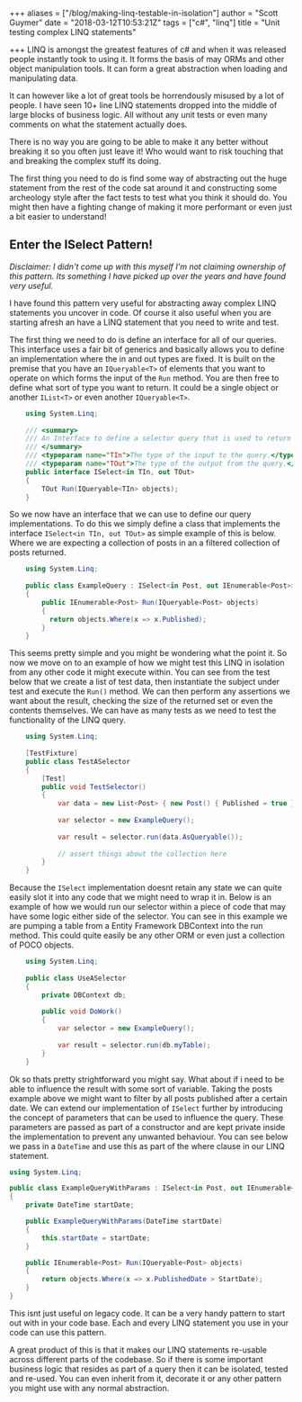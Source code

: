 +++
aliases = ["/blog/making-linq-testable-in-isolation"]
author = "Scott Guymer"
date = "2018-03-12T10:53:21Z"
tags = ["c#", "linq"]
title = "Unit testing complex LINQ statements"

+++
LINQ is amongst the greatest features of c# and when it was released people instantly took to using it. It forms the basis of may ORMs and other object manipulation tools. It can form a great abstraction when loading and manipulating data.

It can however like a lot of great tools be horrendously misused by a lot of people. I have seen 10+ line LINQ statements dropped into the middle of large blocks of business logic. All without any unit tests or even many comments on what the statement actually does.

There is no way you are going to be able to make it any better without breaking it so you often just leave it! Who would want to risk touching that and breaking the complex stuff its doing.

The first thing you need to do is find some way of abstracting out the huge statement from the rest of the code sat around it and constructing some archeology style after the fact tests to test what you think it should do. You might then have a fighting change of making it more performant or even just a bit easier to understand!

## Enter the ISelect Pattern!

_Disclaimer: I didn't come up with this myself  I'm not claiming ownership of this pattern. Its something I have picked up over the years and have found very useful._

I have found this pattern very useful for abstracting away complex LINQ statements you uncover in code. Of course it also useful when you are starting afresh an have a LINQ statement that you need to write and test.

The first thing we need to do is define an interface for all of our queries. This interface uses a fair bit of generics and basically allows you to define an implementation where the in and out types are fixed. It is built on the premise that you have an `IQueryable<T>` of elements that you want to operate on which forms the input of the `Run` method. You are then free to define what sort of type you want to return. It could be a single object or another `IList<T>` or even another `IQueryable<T>`.

```csharp
    using System.Linq;
    
    /// <summary>
    /// An Interface to define a selector query that is used to return data from the database.
    /// </summary>
    /// <typeparam name="TIn">The type of the input to the query.</typeparam>
    /// <typeparam name="TOut">The type of the output from the query.</typeparam>
    public interface ISelect<in TIn, out TOut>
    {
        TOut Run(IQueryable<TIn> objects);
    }
```

So we now have an interface that we can use to define our query implementations. To do this we simply define a class that implements the interface `ISelect<in TIn, out TOut>` as simple example of this is below. Where we are expecting a collection of posts in an a filtered collection of posts returned.

```csharp
    using System.Linq;
    
    public class ExampleQuery : ISelect<in Post, out IEnumerable<Post>>
    {
        public IEnumerable<Post> Run(IQueryable<Post> objects)
        {
          return objects.Where(x => x.Published);
        }
    }
```

This seems pretty simple and you might be wondering what the point it. So now we move on to an example of how we might test this LINQ in isolation from any other code it might execute within. You can see from the test below that we create a list of test data, then instantiate the subject under test and execute the `Run()` method. We can then perform any assertions we want about the result, checking the size of the returned set or even the contents themselves. We can have as many tests as we need to test the functionality of the LINQ query.

```csharp
    using System.Linq;
    
    [TestFixture]
    public class TestASelector
    {
        [Test]
        public void TestSelector()
        {
            var data = new List<Post> { new Post() { Published = true } };
            
            var selector = new ExampleQuery();
            
            var result = selector.run(data.AsQueryable());
            
            // assert things about the collection here
        }
    }
```

Because the `ISelect` implementation doesnt retain any state we can quite easily slot it into any code that we might need to wrap it in. Below is an example of how we would run our selector within a piece of code that may have some logic either side of the selector. You can see in this example we are pumping a table from a Entity Framework DBContext into the run method. This could quite easily be any other ORM or even just a collection of POCO objects.

```csharp
    using System.Linq;
    
    public class UseASelector
    {
        private DBContext db;
        
        public void DoWork()
        {
            var selector = new ExampleQuery();
            
            var result = selector.run(db.myTable);
        }
    }
```

Ok so thats pretty strightforward you might say. What about if i need to be able to influence the result with some sort of variable. Taking the posts example above we might want to filter by all posts published after a certain date. We can extend our implementation of `ISelect` further by introducing the concept of parameters that can be used to influence the query. These parameters are passed as part of a constructor and are kept private inside the implementation to prevent any unwanted behaviour. You can see below we pass in a `DateTime` and use this as part of the where clause in our LINQ statement.

```csharp
using System.Linq;

public class ExampleQueryWithParams : ISelect<in Post, out IEnumerable<Post>>
{
	private DateTime startDate;

	public ExampleQueryWithParams(DateTime startDate)
	{
		this.startDate = startDate;
	}

	public IEnumerable<Post> Run(IQueryable<Post> objects)
	{
		return objects.Where(x => x.PublishedDate > StartDate);
	}
}
```

This isnt just useful on legacy code. It can be a very handy pattern to start out with in your code base. Each and every LINQ statement you use in your code can use this pattern. 

A great product of this is that it makes our LINQ statements re-usable across different parts of the codebase. So if there is some important business logic that resides as part of a query then it can be isolated, tested and re-used. You can even inherit from it, decorate it or any other pattern you might use with any normal abstraction.